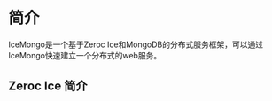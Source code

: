 # 简介 #
  
  IceMongo是一个基于Zeroc Ice和MongoDB的分布式服务框架，可以通过IceMongo快速建立一个分布式的web服务。


## Zeroc Ice 简介 ##



 
      
  